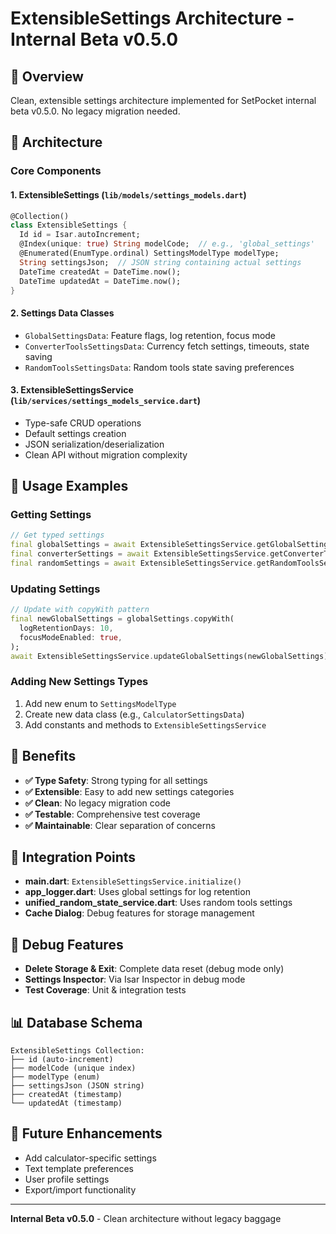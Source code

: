 # ExtensibleSettings Architecture - Internal Beta v0.5.0

## 🎯 Overview
Clean, extensible settings architecture implemented for SetPocket internal beta v0.5.0. No legacy migration needed.

## 📁 Architecture

### Core Components

#### 1. **ExtensibleSettings** (`lib/models/settings_models.dart`)
```dart
@Collection()
class ExtensibleSettings {
  Id id = Isar.autoIncrement;
  @Index(unique: true) String modelCode;  // e.g., 'global_settings'
  @Enumerated(EnumType.ordinal) SettingsModelType modelType;
  String settingsJson;  // JSON string containing actual settings
  DateTime createdAt = DateTime.now();
  DateTime updatedAt = DateTime.now();
}
```

#### 2. **Settings Data Classes**
- `GlobalSettingsData`: Feature flags, log retention, focus mode
- `ConverterToolsSettingsData`: Currency fetch settings, timeouts, state saving
- `RandomToolsSettingsData`: Random tools state saving preferences

#### 3. **ExtensibleSettingsService** (`lib/services/settings_models_service.dart`)
- Type-safe CRUD operations
- Default settings creation
- JSON serialization/deserialization
- Clean API without migration complexity

## 🚀 Usage Examples

### Getting Settings
```dart
// Get typed settings
final globalSettings = await ExtensibleSettingsService.getGlobalSettings();
final converterSettings = await ExtensibleSettingsService.getConverterToolsSettings();
final randomSettings = await ExtensibleSettingsService.getRandomToolsSettings();
```

### Updating Settings
```dart
// Update with copyWith pattern
final newGlobalSettings = globalSettings.copyWith(
  logRetentionDays: 10,
  focusModeEnabled: true,
);
await ExtensibleSettingsService.updateGlobalSettings(newGlobalSettings);
```

### Adding New Settings Types
1. Add new enum to `SettingsModelType`
2. Create new data class (e.g., `CalculatorSettingsData`)
3. Add constants and methods to `ExtensibleSettingsService`

## 🎨 Benefits

- **✅ Type Safety**: Strong typing for all settings
- **✅ Extensible**: Easy to add new settings categories
- **✅ Clean**: No legacy migration code
- **✅ Testable**: Comprehensive test coverage
- **✅ Maintainable**: Clear separation of concerns

## 📱 Integration Points

- **main.dart**: `ExtensibleSettingsService.initialize()`
- **app_logger.dart**: Uses global settings for log retention
- **unified_random_state_service.dart**: Uses random tools settings
- **Cache Dialog**: Debug features for storage management

## 🔧 Debug Features

- **Delete Storage & Exit**: Complete data reset (debug mode only)
- **Settings Inspector**: Via Isar Inspector in debug mode
- **Test Coverage**: Unit & integration tests

## 📊 Database Schema

```
ExtensibleSettings Collection:
├── id (auto-increment)
├── modelCode (unique index) 
├── modelType (enum)
├── settingsJson (JSON string)
├── createdAt (timestamp)
└── updatedAt (timestamp)
```

## 🎯 Future Enhancements

- Add calculator-specific settings
- Text template preferences
- User profile settings
- Export/import functionality

---
**Internal Beta v0.5.0** - Clean architecture without legacy baggage
